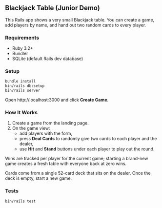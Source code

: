 ## Blackjack Table (Junior Demo)

This Rails app shows a very small Blackjack table. You can create a game, add players by name, and hand out two random cards to every player.

### Requirements

- Ruby 3.2+
- Bundler
- SQLite (default Rails dev database)

### Setup

```bash
bundle install
bin/rails db:setup
bin/rails server
```

Open http://localhost:3000 and click **Create Game**.

### How It Works

1. Create a game from the landing page.
2. On the game view:
   - add players with the form,
   - press **Deal Cards** to randomly give two cards to each player and the dealer,
   - use **Hit** and **Stand** buttons under each player to play out the round.

Wins are tracked per player for the current game; starting a brand-new game creates a fresh table with everyone back at zero wins.

Cards come from a single 52-card deck that sits on the dealer. Once the deck is empty, start a new game.

### Tests

```bash
bin/rails test
```

